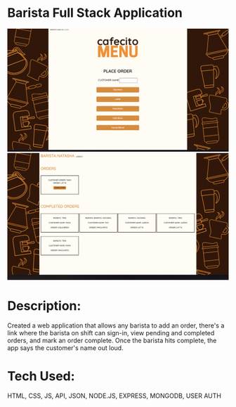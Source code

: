 # Barista Full Stack Application

![alt tag](screenshot1.png)
![alt tag](screenshot2.png)


# Description: 

Created a web application that allows any barista to add an order, there's a link where the barista on shift can sign-in, view pending and completed orders, and mark an order complete. Once the barista hits complete, the app says the customer's name out loud.
# Tech Used:

 HTML, CSS, JS, API, JSON, NODE.JS, EXPRESS, MONGODB, USER AUTH
